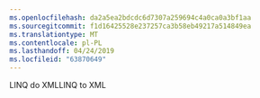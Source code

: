 ```yaml
---
ms.openlocfilehash: da2a5ea2bdcdc6d7307a259694c4a0ca0a3bf1aa
ms.sourcegitcommit: f1d16425528e237257ca3b58eb49217a514849ea
ms.translationtype: MT
ms.contentlocale: pl-PL
ms.lasthandoff: 04/24/2019
ms.locfileid: "63870649"
---
```

<span data-ttu-id="ff061-101">LINQ do XML</span><span class="sxs-lookup"><span data-stu-id="ff061-101">LINQ to XML</span></span>